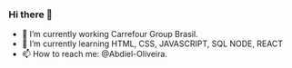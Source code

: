 ### Hi there 👋

- 🔭 I’m currently working Carrefour Group Brasil.
- 🌱 I’m currently learning HTML, CSS, JAVASCRIPT, SQL NODE, REACT
- 📫 How to reach me: @Abdiel-Oliveira.

<!--
**Abdiel-Oliveira/Abdiel-Oliveira** is a ✨ _special_ ✨ repository because its `README.md` (this file) appears on your GitHub profile.

Here are some ideas to get you started:

- 👯 I’m looking to collaborate on ...
- 🤔 I’m looking for help with ...
- 💬 Ask me about ...
- 😄 Pronouns: ...
- ⚡ Fun fact: ...
-->

